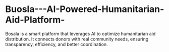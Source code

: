 # Buosla---AI-Powered-Humanitarian-Aid-Platform-
Bosala is a smart platform that leverages AI to optimize humanitarian aid distribution. It connects donors with real community needs, ensuring transparency, efficiency, and better coordination.
